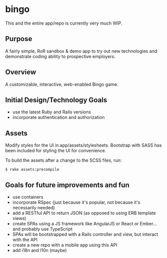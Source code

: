 # bingo

This and the entire app/repo is currently very much WIP.

## Purpose
A fairly simple, RoR sandbox & demo app to try out new technologies and demonstrate coding ability to prospective employers.

## Overview
A customizable, interactive, web-enabled Bingo game.

## Initial Design/Technology Goals
 * use the latest Ruby and Rails versions
 * incorporate authentication and authorization

## Assets
Modify styles for the UI in app/assets/stylesheets. Bootstrap with SASS has been included for styling the UI for convenience.

To build the assets after a change to the SCSS files, run:

`$ rake assets:precompile`

## Goals for future improvements and fun
 * use containers
 * incorporate RSpec (just because it's popular, not because it's necessarily needed)
 * add a RESTful API to return JSON (as opposed to using ERB template views)
 * create SPAs using a JS framework like AngularJS or React or Ember... and probably use TypeScript
  * SPAs will be bootstrapped with a Rails controller and view, but interact with the API
 * create a new repo with a mobile app using this API
 * add i18n and l10n (maybe)
